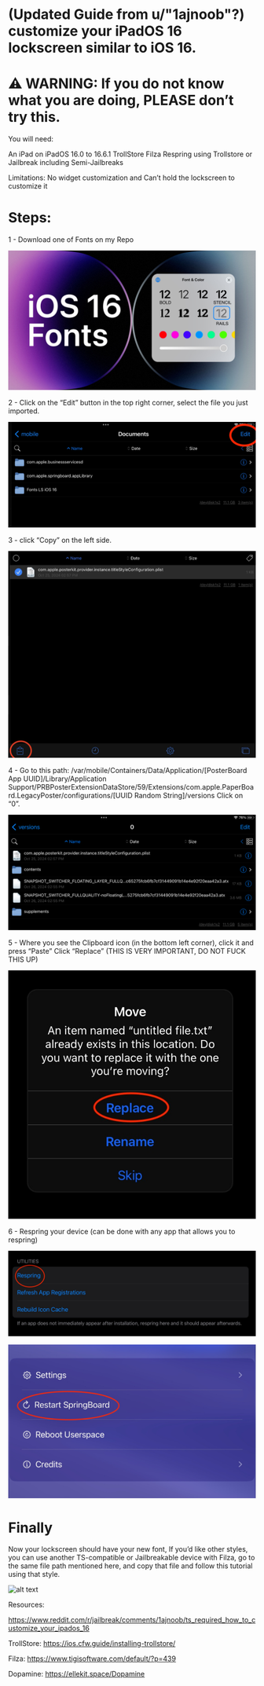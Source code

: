 # (Updated Guide from u/"1ajnoob"?) customize your iPadOS 16 lockscreen similar to iOS 16.

# ⚠️ WARNING: If you do not know what you are doing, PLEASE don’t try this.

You will need:

An iPad on iPadOS 16.0 to 16.6.1
TrollStore
Filza
Respring using Trollstore or Jailbreak including Semi-Jailbreaks

Limitations:
No widget customization and Can’t hold the lockscreen to customize it

# Steps:

1 - Download one of Fonts on my Repo

![alt text](https://github.com/HugoBubble/iPadOS16-Fonts/blob/main/Fonts.jpeg)

2 - Click on the “Edit” button in the top right corner, select the file you just imported.

![alt text](https://github.com/HugoBubble/iPadOS16-Fonts/blob/main/IMG_1331.jpeg)

3 - click “Copy” on the left side.

![alt text](https://github.com/HugoBubble/iPadOS16-Fonts/blob/main/IMG_1338.jpeg)

4 - Go to this path: /var/mobile/Containers/Data/Application/[PosterBoard App UUID]/Library/Application Support/PRBPosterExtensionDataStore/59/Extensions/com.apple.PaperBoard.LegacyPoster/configurations/[UUID Random String]/versions
Click on “0”.

![alt text](https://github.com/HugoBubble/iPadOS16-Fonts/blob/main/IMG_1332.jpeg)

5 - Where you see the Clipboard icon (in the bottom left corner), click it and press “Paste”
Click “Replace” 
(THIS IS VERY IMPORTANT, DO NOT FUCK THIS UP)

![alt text](https://github.com/HugoBubble/iPadOS16-Fonts/blob/main/IMG_1333.jpeg)

6 - Respring your device (can be done with any app that allows you to respring)

![alt text](https://github.com/HugoBubble/iPadOS16-Fonts/blob/main/IMG_1334.jpeg)

![alt text](https://github.com/HugoBubble/iPadOS16-Fonts/blob/main/IMG_1335.jpeg)

# Finally

Now your lockscreen should have  your new font, If you’d like other styles, you can use another TS-compatible or Jailbreakable device with Filza, go to the same file path mentioned here, and copy that file and follow this tutorial using that style.

![alt text](https://github.com/HugoBubble/iPadOS16-Fonts/blob/main/IMG_1336.png)

Resources:

https://www.reddit.com/r/jailbreak/comments/1ajnoob/ts_required_how_to_customize_your_ipados_16

TrollStore: https://ios.cfw.guide/installing-trollstore/

Filza: https://www.tigisoftware.com/default/?p=439

Dopamine: https://ellekit.space/Dopamine

